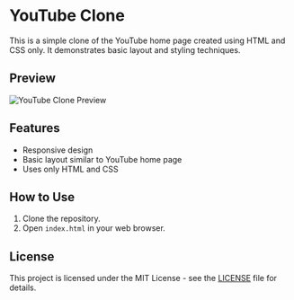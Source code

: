 # YouTube Clone

This is a simple clone of the YouTube home page created using HTML and CSS only. It demonstrates basic layout and styling techniques.

## Preview

![YouTube Clone Preview](youtube-clone-preview)

## Features

- Responsive design
- Basic layout similar to YouTube home page
- Uses only HTML and CSS

## How to Use

1. Clone the repository.
2. Open `index.html` in your web browser.

## License

This project is licensed under the MIT License - see the [LICENSE](LICENSE) file for details.
